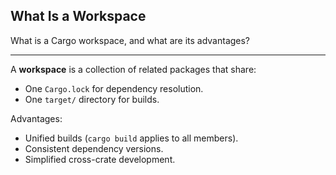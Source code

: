 ## What Is a Workspace

What is a Cargo workspace, and what are its advantages?

---

A **workspace** is a collection of related packages that share:

* One `Cargo.lock` for dependency resolution.
* One `target/` directory for builds.

Advantages:

* Unified builds (`cargo build` applies to all members).
* Consistent dependency versions.
* Simplified cross-crate development.

